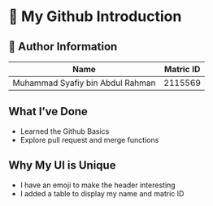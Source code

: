 # 🚀 My Github Introduction

## 👤 Author Information

| **Name**      | **Matric ID**  |
|---------------|----------------|
| Muhammad Syafiy bin Abdul Rahman     | 2115569 |


## What I’ve Done
- Learned the Github Basics
- Explore pull request and merge functions

## Why My UI is Unique
- I have an emoji to make the header interesting
- I added a table to display my name and matric ID
